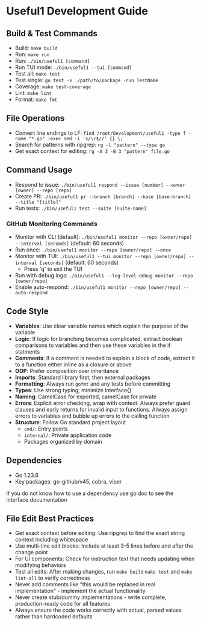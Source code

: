 # Useful1 Development Guide

## Build & Test Commands
- Build: `make build`
- Run: `make run` 
- Run: `./bin/useful1 [command]`
- Run TUI mode: `./bin/useful1 --tui [command]`
- Test all: `make test`
- Test single: `go test -v ./path/to/package -run TestName`
- Coverage: `make test-coverage`
- Lint: `make lint`
- Format: `make fmt`

## File Operations
- Convert line endings to LF: `find /root/Development/useful1 -type f -name "*.go" -exec sed -i 's/\r$//' {} \;`
- Search for patterns with ripgrep: `rg -l "pattern" --type go`
- Get exact context for editing: `rg -A 3 -B 3 "pattern" file.go`

## Command Usage
- Respond to issue: `./bin/useful1 respond --issue [number] --owner [owner] --repo [repo]`
- Create PR: `./bin/useful1 pr --branch [branch] --base [base-branch] --title "[title]"`
- Run tests: `./bin/useful1 test --suite [suite-name]`

### GitHub Monitoring Commands
- Monitor with CLI (default): `./bin/useful1 monitor --repo [owner/repo] --interval [seconds]` (default: 60 seconds)
- Run once: `./bin/useful1 monitor --repo [owner/repo] --once`
- Monitor with TUI: `./bin/useful1 --tui monitor --repo [owner/repo] --interval [seconds]` (default: 60 seconds)
  - Press 'q' to exit the TUI
- Run with debug logs: `./bin/useful1 --log-level debug monitor --repo [owner/repo]`
- Enable auto-respond: `./bin/useful1 monitor --repo [owner/repo] --auto-respond`

## Code Style
- **Variables**: Use clear variable names which explain the purpose of the variable
- **Logic**: If logic for branching becomes complicated, extract boolean comparisons to variables and then use these variables in the if statments
- **Comments**: If a comment is needed to explain a block of code, extract it to a function either inline as a closure or above
- **OOP**: Prefer composition over inheritance
- **Imports**: Standard library first, then external packages
- **Formatting**: Always run `gofmt` and any tests before committing
- **Types**: Use strong typing; minimize interface{}
- **Naming**: CamelCase for exported, camelCase for private
- **Errors**: Explicit error checking, wrap with context. Always prefer guard clauses and early returns for invalid input to functions. Always assign errors to variables and bubble up errors to the calling function
- **Structure**: Follow Go standard project layout
  - `cmd/`: Entry points
  - `internal/`: Private application code
  - Packages organized by domain

## Dependencies
- Go 1.23.6
- Key packages: go-github/v45, cobra, viper

If you do not know how to use a dependency use go doc to see the interface documentation

## File Edit Best Practices
- Get exact context before editing: Use ripgrep to find the exact string context including whitespace
- Use multi-line edit blocks: Include at least 3-5 lines before and after the change point
- For UI components: Check for instruction text that needs updating when modifying behaviors
- Test all edits: After making changes, run `make build` `make test` and `make lint-all` to verify correctness
- Never add comments like "this would be replaced in real implementation" - implement the actual functionality
- Never create stub/dummy implementations - write complete, production-ready code for all features
- Always ensure the code works correctly with actual, parsed values rather than hardcoded defaults